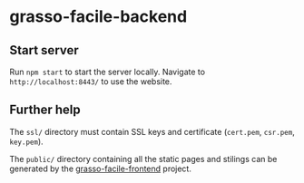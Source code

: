 # grasso-facile-backend

## Start server

Run `npm start` to start the server locally. Navigate to `http://localhost:8443/` to use the website.


## Further help

The `ssl/` directory must contain SSL keys and certificate (`cert.pem`, `csr.pem`, `key.pem`).

The `public/` directory containing all the static pages and stilings can be generated by the [grasso-facile-frontend](https://github.com/Cotezzo/grasso-facile-frontend) project.
